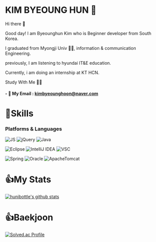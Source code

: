 # KIM BYEOUNG HUN 👊
Hi there 👋

Good day! I am Byeounghun Kim who is Beginner developer from South Korea.

I graduated from Myongji Univ 👨‍🎓, information & communication Engineering.

previously, I am listening to hyundai IT&E education.

Currently, i am doing an internship at KT HCN.

Study With Me 🙋‍♂️

#### - 📮 My Email : kimbyeounghoon@naver.com

# 💪Skills
### Platforms & Languages


![JS](https://img.shields.io/badge/JavaScript-F7DF1E?style=flat-square&logo=JavaScript&logoColor=black)
![jQuery](https://img.shields.io/badge/jQuery-0769AD?style=flat-square&logo=jQuery&logoColor=black)
![Java](https://img.shields.io/badge/Java-007396?style=flat-square&logo=Java&logoColor=black)

![Eclipse](https://img.shields.io/badge/Eclipse-A100FF?style=flat-square&logo=Eclipse&logoColor=black)
![IntelliJ IDEA](https://img.shields.io/badge/IntelliJIDEA-666666?style=flat-square&logo=IntelliJIDEA&logoColor=black)
![VSC](https://img.shields.io/badge/VisualStudioCode-007ACC?style=flat-square&logo=VisualStudioCode&logoColor=black)

![Spring](https://img.shields.io/badge/Spring-6DB33F?style=flat-square&logo=Spring&logoColor=black)
![Oracle](https://img.shields.io/badge/Oracle-F80000?style=flat-square&logo=Oracle&logoColor=black)
![ApacheTomcat](https://img.shields.io/badge/ApacheTomcat-F8DC75?style=flat-square&logo=ApacheTomcat&logoColor=black)

# 👍My Stats

[![hunibottle's github stats](https://github-readme-stats.vercel.app/api?username=hunibottle)](https://github.com/hunibottle/github-readme-stats)

# 👍Baekjoon
[![Solved.ac Profile](http://mazassumnida.wtf/api/v2/generate_badge?boj=qudgns133)](https://solved.ac/profile/qudgns133)
